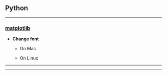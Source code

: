 ## Python

--------
### [matplotlib](https://matplotlib.org/)

- __Change font__

  - On Mac

  - On Linux

--------
--------
